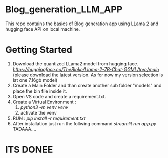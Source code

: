 # Blog_generation_LLM_APP
This repo contains the basics of Blog generation app using LLama 2 and hugging face API on local machine. 
# Getting Started
1. Download the quantized LLama2 model from hugging face.  
   *https://huggingface.co/TheBloke/Llama-2-7B-Chat-GGML/tree/main*  
   (please download the latest version. As for now my version selection is lat one 7.16gb model)
2. Create a Main Folder and than create another sub folder "models" and place the bin file inside it.
3. Open VS code and create a requirement.txt.
4. Create a Virtual Environment :
   1.  *python3 -m venv venv*
   2.  activate the venv
5. RUN : *pip install -r requirement.txt*
6. After installation just run the follwing command *streamlit run app.py*  
 TADAAA....
 # ITS DONEE
